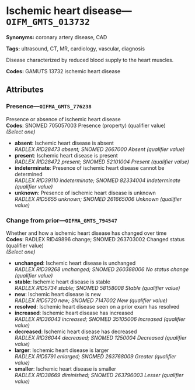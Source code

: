# Ischemic heart disease—`OIFM_GMTS_013732`

**Synonyms:** coronary artery disease, CAD

**Tags:** ultrasound, CT, MR, cardiology, vascular, diagnosis

Disease characterized by reduced blood supply to the heart muscles.

**Codes:** GAMUTS 13732 ischemic heart disease

## Attributes

### Presence—`OIFMA_GMTS_776238`

Presence or absence of ischemic heart disease  
**Codes**: SNOMED 705057003 Presence (property) (qualifier value)  
*(Select one)*

- **absent**: Ischemic heart disease is absent  
_RADLEX RID28473 absent; SNOMED 2667000 Absent (qualifier value)_
- **present**: Ischemic heart disease is present  
_RADLEX RID28472 present; SNOMED 52101004 Present (qualifier value)_
- **indeterminate**: Presence of ischemic heart disease cannot be determined  
_RADLEX RID39110 indeterminate; SNOMED 82334004 Indeterminate (qualifier value)_
- **unknown**: Presence of ischemic heart disease is unknown  
_RADLEX RID5655 unknown; SNOMED 261665006 Unknown (qualifier value)_

### Change from prior—`OIFMA_GMTS_794547`

Whether and how a ischemic heart disease has changed over time  
**Codes**: RADLEX RID49896 change; SNOMED 263703002 Changed status (qualifier value)  
*(Select one)*

- **unchanged**: Ischemic heart disease is unchanged  
_RADLEX RID39268 unchanged; SNOMED 260388006 No status change (qualifier value)_
- **stable**: Ischemic heart disease is stable  
_RADLEX RID5734 stable; SNOMED 58158008 Stable (qualifier value)_
- **new**: Ischemic heart disease is new  
_RADLEX RID5720 new; SNOMED 7147002 New (qualifier value)_
- **resolved**: Ischemic heart disease seen on a prior exam has resolved  
- **increased**: Ischemic heart disease has increased  
_RADLEX RID36043 increased; SNOMED 35105006 Increased (qualifier value)_
- **decreased**: Ischemic heart disease has decreased  
_RADLEX RID36044 decreased; SNOMED 1250004 Decreased (qualifier value)_
- **larger**: Ischemic heart disease is larger  
_RADLEX RID5791 enlarged; SNOMED 263768009 Greater (qualifier value)_
- **smaller**: Ischemic heart disease is smaller  
_RADLEX RID38669 diminished; SNOMED 263796003 Lesser (qualifier value)_